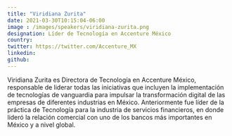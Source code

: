 ```yaml
---
title: "Viridiana Zurita"
date: 2021-03-30T10:15:04-06:00
image : /images/speakers/viridiana-zurita.png
designation: Líder de Tecnología en Accenture México
country: 
twitter: https://twitter.com/Accenture_MX
linkedin: 
github: 
---
```


Viridiana Zurita es Directora de Tecnología en Accenture México, responsable de liderar todas las iniciativas que incluyen la implementación de tecnologías de vanguardia para impulsar la transformación digital de las empresas de diferentes industrias en México.
Anteriormente fue líder de la práctica de Tecnología para la industria de servicios financieros, en donde lideró la relación comercial con uno de los bancos más importantes en México y a nivel global.

